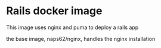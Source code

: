 # Rails docker image

This image uses nginx and puma to deploy a rails app

the base image, naps62/nginx, handles the nginx installation
